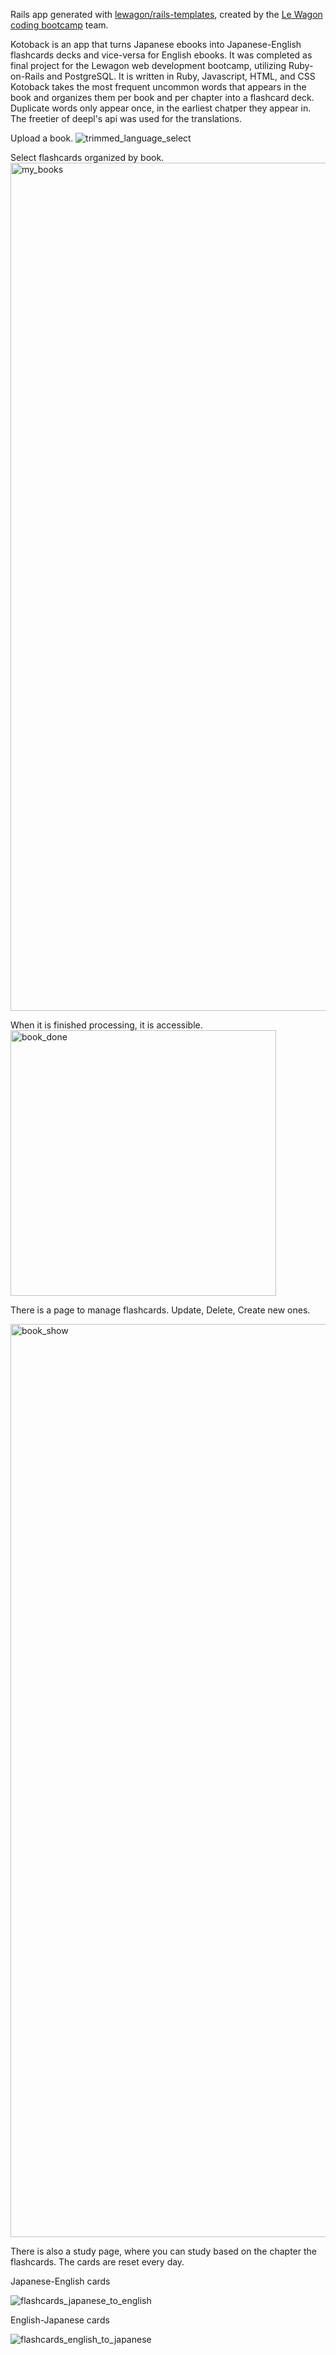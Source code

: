 Rails app generated with [lewagon/rails-templates](https://github.com/lewagon/rails-templates), created by the [Le Wagon coding bootcamp](https://www.lewagon.com) team.

Kotoback is an app that turns Japanese ebooks into Japanese-English flashcards decks and vice-versa for English ebooks. It was completed as final project for the Lewagon web development bootcamp, utilizing Ruby-on-Rails and PostgreSQL. It is written in Ruby, Javascript, HTML, and CSS
Kotoback takes the most frequent uncommon words that appears in the book and organizes them per book and per chapter into a flashcard deck. Duplicate words only appear once, in the earliest chatper they appear in. The freetier of deepl's api was used for the translations.

Upload a book.
![trimmed_language_select](https://github.com/user-attachments/assets/89d94334-320b-4a12-bea1-8083fcdaeeac)

Select flashcards organized by book.
<img width="1357" alt="my_books" src="https://github.com/user-attachments/assets/db187ffb-75b2-4d29-bf0d-c04e5c6f3d89">


When it is finished processing, it is accessible.
<img width="425" alt="book_done" src="https://github.com/user-attachments/assets/2441c23b-d816-4aff-a505-b281daee1c1f">

There is a page to manage flashcards. Update, Delete, Create new ones.

<img width="1461" alt="book_show" src="https://github.com/user-attachments/assets/99d99dc4-b99f-4dd0-bdae-0c0a09649d31">

There is also a study page, where you can study based on the chapter the flashcards. The cards are reset every day.

Japanese-English cards

![flashcards_japanese_to_english](https://github.com/user-attachments/assets/964f38d2-3cf3-4e1a-919f-a42fb11db3a6)

English-Japanese cards

![flashcards_english_to_japanese](https://github.com/user-attachments/assets/173c5fa3-b2b9-43cf-860e-02d82f5e7036)
